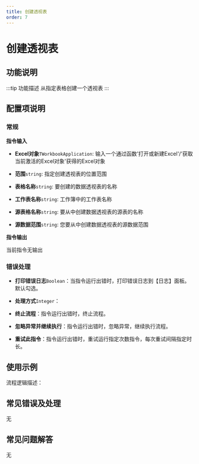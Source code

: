 ```yaml
---
title: 创建透视表
order: 7
---
```


# 创建透视表

## 功能说明

:::tip 功能描述
从指定表格创建一个透视表
:::

## 配置项说明

### 常规

**指令输入**

- **Excel对象**`TWorkbookApplication`: 输入一个通过函数'打开或新建Excel'/'获取当前激活的Excel对象'获得的Excel对象

- **范围**`string`: 指定创建透视表的位置范围

- **表格名称**`string`: 要创建的数据透视表的名称

- **工作表名称**`string`: 工作簿中的工作表名称

- **源表格名称**`string`: 要从中创建数据透视表的源表的名称

- **源数据范围**`string`: 您要从中创建数据透视表的源数据范围


**指令输出**

当前指令无输出

### 错误处理

- **打印错误日志**`Boolean`：当指令运行出错时，打印错误日志到【日志】面板。默认勾选。

- **处理方式**`Integer`：

 - **终止流程**：指令运行出错时，终止流程。

 - **忽略异常并继续执行**：指令运行出错时，忽略异常，继续执行流程。

 - **重试此指令**：指令运行出错时，重试运行指定次数指令，每次重试间隔指定时长。

## 使用示例

流程逻辑描述：

## 常见错误及处理

无

## 常见问题解答

无

